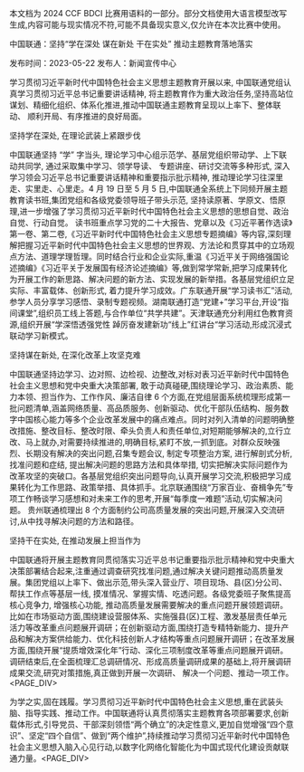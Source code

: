 本文档为 2024 CCF BDCI 比赛用语料的一部分。部分文档使用大语言模型改写生成,内容可能与现实情况不符,可能不具备现实意义,仅允许在本次比赛中使用。

中国联通：坚持“学在深处 谋在新处 干在实处” 推动主题教育落地落实

发布时间：2023-05-22 发布人：新闻宣传中心

学习贯彻习近平新时代中国特色社会主义思想主题教育开展以来, 中国联通党组认真学习贯彻习近平总书记重要讲话精神, 将主题教育作为重大政治任务,坚持高站位谋划、精细化组织、体系化推进,推动中国联通主题教育呈现以上率下、整体联动、 顺利开局、有序推进的良好局面。

坚持学在深处, 在理论武装上紧跟步伐

中国联通坚持 “学” 字当头, 理论学习中心组示范学、基层党组织带动学、上下联动共同学, 通过采取集中学习、领学导读、 专题讲座、研讨交流等多种形式, 深入学习领会习近平总书记重要讲话精神和重要指示批示精神, 推动理论学习往深里走、实里走、心里走。4 月 19 日至 5 月 5 日,中国联通全系统上下同频开展主题教育读书班,集团党组和各级党委领导班子带头示范, 坚持读原著、学原文、悟原理,进一步增强了学习贯彻习近平新时代中国特色社会主义思想的思想自觉、政治自觉、行动自觉。 读书班重点学习党的二十大报告、党章以及《习近平著作选读》第一卷、第二卷,《习近平新时代中国特色社会主义思想专题摘编》等内容,深刻理解把握习近平新时代中国特色社会主义思想的世界观、方法论和贯穿其中的立场观点方法、道理学理哲理。同时结合行业和企业实际,重温《习近平关于网络强国论述摘编》《习近平关于发展国有经济论述摘编》等,做到常学常新,把学习成果转化为开展工作的新思路、解决问题的新方法、实现发展的新举措。各基层党组织立足实际、丰富载体、创新形式, 着力提升学习成效。广东联通开展“学习读书汇”活动,参学人员分享学习感悟、录制专题视频。湖南联通打造“党建+”学习平台,开设“指间课堂”,组织员工线上答题,与合作单位“共学共建”。天津联通充分利用红色教育资源,组织开展“学深悟透强党性 踔厉奋发建新功“线上”红讲台“学习活动,形成沉浸式联动学习新模式。

坚持谋在新处, 在深化改革上攻坚克难

中国联通坚持边学习、边对照、边检视、边整改,对标对表习近平新时代中国特色社会主义思想和党中央重大决策部署, 敢于动真碰硬,围绕理论学习、政治素质、能力本领、担当作为、工作作风、廉洁自律 6 个方面,在党组层面系统梳理形成第一批问题清单,涵盖网络质量、高品质服务、创新驱动、优化干部队伍结构、服务数字中国核心能力等多个企业改革发展中的痛点难点。同时对列入清单的问题明确整改措施、整改目标、整改时限、牵头负责人和责任单位,对短期能够解决的,立行立改、马上就办,对需要持续推进的,明确目标,紧盯不放,一抓到底。对群众反映强烈、长期没有解决的突出问题,召集专题会议, 制定专项整治方案, 进行解剖式分析, 找准问题和症结, 提出解决问题的思路方法和具体举措, 切实把解决实际问题作为改革攻坚的突破口。各基层党组织突出问题导向,认真开展学习交流,积极把学习成果转化为工作思路、政策举措、具体抓手。北京联通围绕“万家百业、奋楫争先”专项工作畅谈学习感想和对未来工作的思考,开展“每季度一难题”活动,切实解决问题。 贵州联通梳理出 8 个方面制约公司高质量发展的突出问题,开展深入交流研讨,从中找寻解决问题的方法和路径。

坚持干在实处, 在推动发展上担当作为

中国联通将开展主题教育同贯彻落实习近平总书记重要指示批示精神和党中央重大决策部署结合起来,注重通过调查研究找准问题,通过解决关键问题推动高质量发展。集团党组以上率下、做出示范,带头深入营业厅、项目现场、县(区)分公司、 帮扶工作点等基层一线, 摸准情况、掌握实情、吃透问题。各级党委班子聚焦提高核心竞争力, 增强核心功能, 推动高质量发展需要解决的重点问题开展领题调研。比如在市场驱动方面,围绕建设营服体系、实施强县(区)工程、激发基层责任单元活力等改革重点问题展开调研；在创新驱动方面,围绕打造专精特新能力、提升产品和解决方案供给能力、优化科技创新人才结构等重点问题展开调研；在改革发展方面,围绕开展“提质增效深化年”行动、深化三项制度改革等重点问题展开调研。调研结束后,在全面梳理汇总调研情况、形成高质量调研成果的基础上,将开展调研成果交流,研究对策措施,真正做到开展一次调研、 解决一个问题、推动一项工作。<PAGE_DIV> 

为学之实,固在践履。学习贯彻习近平新时代中国特色社会主义思想,重在武装头脑、指导实践、推动工作。中国联通将认真贯彻落实主题教育各项部署要求,创新载体形式,引导党员、干部深刻领悟“两个确立”的决定性意义,更加自觉增强“四个意识”、坚定“四个自信”、做到“两个维护”,持续推动学习贯彻习近平新时代中国特色社会主义思想入脑入心见行动,以数字化网络化智能化为中国式现代化建设贡献联通力量。<PAGE_DIV> 